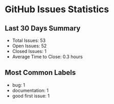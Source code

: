 # GitHub Issues Statistics

## Last 30 Days Summary
- Total Issues: 53
- Open Issues: 52
- Closed Issues: 1
- Average Time to Close: 0.3 hours

## Most Common Labels
- bug: 1
- documentation: 1
- good first issue: 1
